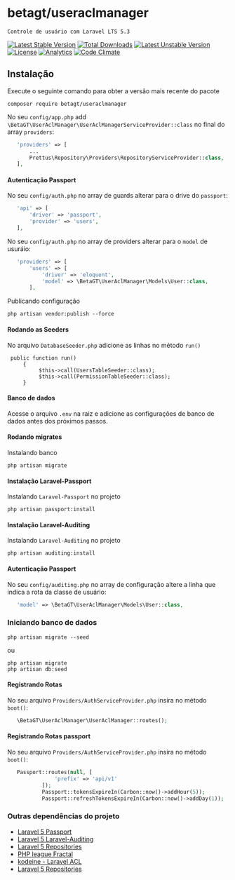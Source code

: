 # betagt/useraclmanager
`Controle de usuário com Laravel LTS 5.3`

[![Latest Stable Version](https://poser.pugx.org/betagt/useraclmanager/v/stable)](https://packagist.org/packages/betagt/useraclmanager) [![Total Downloads](https://poser.pugx.org/betagt/useraclmanager/downloads)](https://packagist.org/packages/betagt/useraclmanager) [![Latest Unstable Version](https://poser.pugx.org/betagt/useraclmanager/v/unstable)](https://packagist.org/packages/betagt/useraclmanager) [![License](https://poser.pugx.org/betagt/useraclmanager/license)](https://packagist.org/packages/betagt/useraclmanager)
[![Analytics](https://ga-beacon.appspot.com/UA-61050740-1/l5-repository/readme)](https://packagist.org/packages/betagt/useraclmanager)
[![Code Climate](https://codeclimate.com/github/betagt/useraclmanager/badges/gpa.svg)](https://codeclimate.com/github/betagt/useraclmanager)
## Instalação

Execute o seguinte comando para obter a versão mais recente do pacote
```terminal
composer require betagt/useraclmanager
```
No seu `config/app.php` add `\BetaGT\UserAclManager\UserAclManagerServiceProvider::class` no final do array `providers`:
```php
   'providers' => [
       ...
       Prettus\Repository\Providers\RepositoryServiceProvider::class,
   ],
```
#### Autenticação Passport 
No seu `config/auth.php` no array de guards alterar para o drive do `passport`:
```php
   'api' => [
       'driver' => 'passport',
       'provider' => 'users',
   ],
```
No seu `config/auth.php` no array de providers alterar para o `model` de usuráio:
```php
   'providers' => [
       'users' => [
           'driver' => 'eloquent',
           'model' => \BetaGT\UserAclManager\Models\User::class,
       ],
```
Publicando configuração
```shell
php artisan vendor:publish --force
```
#### Rodando as Seeders
No arquivo `DatabaseSeeder.php` adicione as linhas no método `run()`
```
 public function run()
     {
          $this->call(UsersTableSeeder::class);
          $this->call(PermissionTableSeeder::class);
     }
```
#### Banco de dados
Acesse o arquivo `.env` na raiz e adicione as configurações de banco de dados antes dos próximos passos.

#### Rodando migrates 
Instalando banco
```shell
php artisan migrate
```

#### Instalação Laravel-Passport 
Instalando `Laravel-Passport` no projeto
```shell
php artisan passport:install
```

#### Instalação Laravel-Auditing 
Instalando `Laravel-Auditing` no projeto
```shell
php artisan auditing:install
```

#### Autenticação Passport 
No seu `config/auditing.php` no array de configuração altere a linha que indica a rota da classe de usuário:
```php
   'model' => \BetaGT\UserAclManager\Models\User::class,
```

### Iniciando banco de dados
```shell
php artisan migrate --seed
```
ou
```
php artisan migrate
php artisan db:seed
```
#### Registrando Rotas
No seu arquivo `Providers/AuthServiceProvider.php` insira no método `boot()`:
```php
   \BetaGT\UserAclManager\UserAclManager::routes();
```
#### Registrando Rotas passport
No seu arquivo `Providers/AuthServiceProvider.php` insira no método `boot()`:
```php
   Passport::routes(null, [
               'prefix' => 'api/v1'
           ]);
           Passport::tokensExpireIn(Carbon::now()->addHour(5));
           Passport::refreshTokensExpireIn(Carbon::now()->addDay(1));
```

### Outras dependências do projeto
- [Laravel 5 Passport](https://laravel.com/docs/master/passport)
- [Laravel 5 Laravel-Auditing](https://github.com/owen-it/laravel-auditing-doc/blob/master/README.md)
- [Laravel 5 Repositories](https://github.com/andersao/l5-repository)
- [PHP league Fractal](http://fractal.thephpleague.com/installation/)
- [kodeine - Laravel ACL](https://github.com/kodeine/laravel-acl/wiki/Installation)
- [Laravel 5 Repositories](https://github.com/andersao/l5-repository)